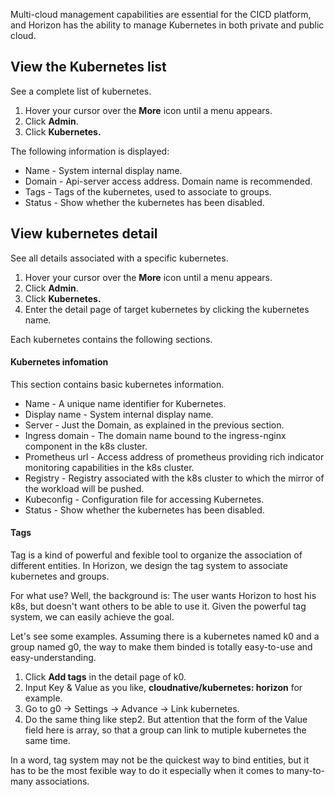Multi-cloud management capabilities are essential for the CICD platform, and Horizon has the ability to manage Kubernetes in both private and public cloud.

## View the Kubernetes list

See a complete list of kubernetes.

1. Hover your cursor over the **More** icon until a menu appears.
2. Click **Admin**.
3. Click **Kubernetes.**

The following information is displayed:

* Name - System internal display name.
* Domain - Api-server access address. Domain name is recommended.
* Tags - Tags of the kubernetes, used to associate to groups.
* Status - Show whether the kubernetes has been disabled.

## View kubernetes detail

See all details associated with a specific kubernetes.

1. Hover your cursor over the **More** icon until a menu appears.
2. Click **Admin**.
3. Click **Kubernetes.**
4. Enter the detail page of target kubernetes by clicking the kubernetes name.

Each kubernetes contains the following sections.

#### Kubernetes infomation

This section contains basic kubernetes information.

* Name - A unique name identifier for Kubernetes.
* Display name - System internal display name.
* Server - Just the Domain, as explained in the previous section.
* Ingress domain - The domain name bound to the ingress-nginx component in the k8s cluster.
* Prometheus url - Access address of prometheus providing rich indicator monitoring capabilities in the k8s cluster.
* Registry - Registry associated with the k8s cluster to which the mirror of the workload will be pushed.
* Kubeconfig - Configuration file for accessing Kubernetes.
* Status - Show whether the kubernetes has been disabled.

#### Tags

Tag is a kind of powerful and fexible tool to organize the association of different entities. In Horizon, we design the tag system to associate kubernetes and groups.

For what use? Well, the background is: The user wants Horizon to host his k8s, but doesn't want others to be able to use it. Given the powerful tag system, we can easily achieve the goal.

Let's see some examples. Assuming there is a kubernetes named k0 and a group named g0, the way to make them binded is totally easy-to-use and easy-understanding.

1. Click **Add tags** in the detail page of k0.
2. Input Key & Value as you like, **cloudnative/kubernetes: horizon** for example.
3. Go to g0 -> Settings -> Advance -> Link kubernetes.
4. Do the same thing like step2. But attention that the form of the Value field here is array, so that a group can link to mutiple kubernetes the same time.

In a word, tag system may not be the quickest way to bind entities, but it has to be the most fexible way to do it especially when it comes to many-to-many associations.
